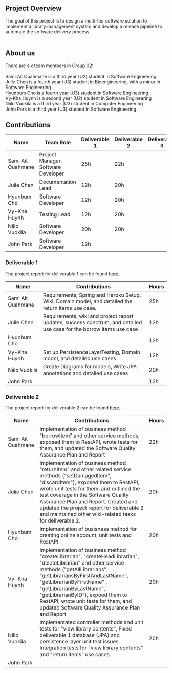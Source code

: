 ## Project Overview
The goal of this project is to design a multi-tier software solution to implement a library management system and develop a release pipeline to automate the software delivery process. <br />
<br />

## About us

There are six team members in Group 02: <br />
<br />
Sami Ait Ouahmane is a third year (U2) student in Software Engineering <br />
Julie Chen is a fourth year (U3) student in Bioengineering, with a minor in Software Engineering <br />
Hyunbum Cho is a fourth year (U3) student in Software Engineering <br />
Vy-Kha Huynh is a second year (U2) student in Software Engineering <br />
Niilo Vuokila is a third year (U3) student in Computer Engineering <br />
John Park is a third year (U3) student in Software Engineering <br />

## Contributions
| Name | Team Role | Deliverable 1 | Deliverable 2 | Deliverable 3 | Deliverable 4 |
| --- | --- | --- | --- | --- | --- |
| Sami Ait Ouahmane | Project Manager, Software Developer | 25h | 22h |  |  |
| Julie Chen | Documentation Lead | 12h | 20h |  |  |
| Hyunbum Cho | Software Developer | 12h | 20h |  |  |
| Vy-Kha Huynh | Testing Lead  | 12h | 20h |  |  |
| Niilo Vuokila | Software Developer | 20h | 20h |  |  |
| John Park | Software Developer | 12h |  |  |  |
 
 ### Deliverable 1
 The project report for deliverable 1 can be found [here.](https://github.com/McGill-ECSE321-Fall2021/project-group-02/wiki/Project-Report---Deliverable-1)
 
 | Name | Contributions | Hours |
| --- | --- | --- |
| Sami Ait Ouahmane | Requirements, Spring and Heroku Setup, Wiki, Domain model, and detailed the return items use case. | 25h |
| Julie Chen | Requirements, wiki and project report updates, success spectrum, and detailed use case for the borrow items use case | 12h |
| Hyunbum Cho |  | 12h |
| Vy-Kha Huynh | Set up PersistenceLayerTesting, Domain model, and detailed use cases  | 12h |
| Niilo Vuokila | Create Diagrams for models, Write JPA annotations and detailed use cases | 20h |
| John Park |  | 12h |

 ### Deliverable 2
 The project report for deliverable 2 can be found [here.](https://github.com/McGill-ECSE321-Fall2021/project-group-02/wiki/Project-Report-Deliverable-2)
 
 | Name | Contributions | Hours |
| --- | --- | --- |
| Sami Ait Ouahmane | Implementation of business method "borrowItem" and other service methods, exposed them to RestAPI, wrote tests for them, and updated the Software Quality Assurance Plan and Report | 22h |
| Julie Chen | Implementation of business method "returnItem" and other related service methods ("setDamagedItem", "discardItem"), exposed them to RestAPI, wrote unit tests for them, and outlined the test coverage in the Software Quality Assurance Plan and Report. Created and updated the project report for deliverable 2 and maintained other wiki-related tasks for deliverable 2. | 20h |
| Hyunbum Cho | Implementation of busisness method for creating online account, unit tests and RestAPI. | 20h |
| Vy-Kha Huynh | Implementation of business method "createLibrarian", "createHeadLibrarian", "deleteLibrarian" and other service methods ("getAllLibrarians", "getLibrariansByFirstAndLastName", "getLibrarianByFirstName" , "getLibrarianByLastName", "getLibrarianByID"), expoed them to RestAPI, wrote unit tests for them, and updated Software Quality Assurance Plan and Report | 20h |
| Niilo Vuokila | Implementated controller methods and unit tests for "view library contents", Fixed deliverable 1 database (JPA) and persistence layer unit test issues. Integration tests for "view library contents" and "return items" use cases. | 20h |
| John Park |  |  |
 
